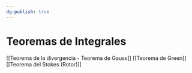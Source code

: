 ```yaml
---
dg-publish: true
---
```

# Teoremas de Integrales
[[Teorema de la divergencia - Teorema de Gauss]]
[[Teorema de Green]]
[[Teorema del Stokes (Rotor)]]